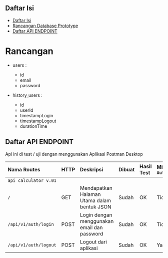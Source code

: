 ## Daftar Isi

- [Daftar Isi](#daftar-isi)
- [Rancangan Database Prototype](#rancangan)
- [Daftar API ENDPOINT](#daftar-api-endpoint)

# Rancangan

- users :

  - id
  - email
  - password

- history_users :
  - id
  - userId
  - timestampLogin
  - timestampLogout
  - durationTime

## Daftar API ENDPOINT

Api ini di test / uji dengan menggunakan Aplikasi Postman Desktop

| Nama Routes           | HTTP | Deskripsi                                   | Dibuat | Hasil Test | Middleware `Auth` |
| :-------------------- | :--- | :------------------------------------------ | :----- | :--------- | :---------------- |
| `api calculator v.01` |
| `/`                   | GET  | Mendapatkan Halaman Utama dalam bentuk JSON | Sudah  | OK         | Tidak             |
| `/api/v1/auth/login`  | POST | Login dengan menggunakan email dan password | Sudah  | OK         | Tidak             |
| `/api/v1/auth/logout` | POST | Logout dari aplikasi                        | Sudah  | OK         | Ya                |
